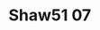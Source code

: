 # Shaw51 07
<a name="material" />
<script type="application/ld+json">

  {
    "@context": "https://schema.org/",
    "@type": "ChemicalSubstance",
    "http://purl.org/dc/terms/conformsTo":
      {
        "@type": "CreativeWork",
        "@id": "https://bioschemas.org/profiles/ChemicalSubstance/0.4-RELEASE/"
      },
    "@id": "https://egonw.github.io/nanowiki/nanowiki37.html#material",
    "name": "Shaw51 07",
    "sameAs: "http://127.0.0.1/mediawiki/index.php/Special:URIResolver/Shaw51_07"
  }
</script>

